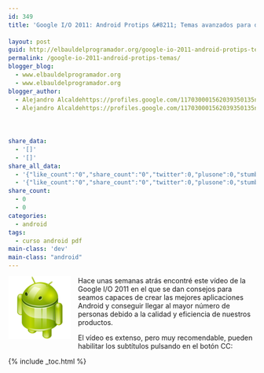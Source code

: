 ```yaml
---
id: 349
title: 'Google I/O 2011: Android Protips &#8211; Temas avanzados para desarrolladores expertos'

layout: post
guid: http://elbauldelprogramador.org/google-io-2011-android-protips-temas-avanzados-para-desarrolladores-expertos/
permalink: /google-io-2011-android-protips-temas/
blogger_blog:
  - www.elbauldelprogramador.org
  - www.elbauldelprogramador.org
blogger_author:
  - Alejandro Alcaldehttps://profiles.google.com/117030001562039350135noreply@blogger.com
  - Alejandro Alcaldehttps://profiles.google.com/117030001562039350135noreply@blogger.com

  
  
share_data:
  - '[]'
  - '[]'
share_all_data:
  - '{"like_count":"0","share_count":"0","twitter":0,"plusone":0,"stumble":0,"pinit":0,"count":0,"time":1333551696}'
  - '{"like_count":"0","share_count":"0","twitter":0,"plusone":0,"stumble":0,"pinit":0,"count":0,"time":1333551696}'
share_count:
  - 0
  - 0
categories:
  - android
tags:
  - curso android pdf
main-class: 'dev'
main-class: "android"
---
```

<div class="separator" style="clear: both; text-align: center;">
  <img border="0" src="/assets/img/2013/07/iconoAndroid.png" style="clear:left; float:left;margin-right:1em; margin-bottom:1em" />
</div>

Hace unas semanas atrás encontré este vídeo de la Google I/O 2011 en el que se dan consejos para seamos capaces de crear las mejores aplicaciones Android y conseguir llegar al mayor número de personas debido a la calidad y eficiencia de nuestros productos.

El vídeo es extenso, pero muy recomendable, pueden habilitar los subtítulos pulsando en el botón CC:

  
<!--ad-->

<p style="text-align:center;">
</p>



{% include _toc.html %}
